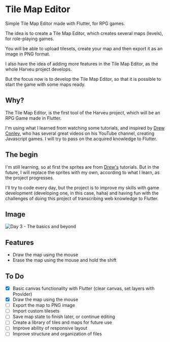 # Tile Map Editor

Simple Tile Map Editor made with Flutter, for RPG games.

The idea is to create a Tile Map Editor, which creates several maps (levels), for role-playing games.

You will be able to upload tilesets, create your map and then export it as an image in PNG format.

I also have the idea of adding more features in the Tile Map Editor, as the whole Harveu project develops.

But the focus now is to develop the Tile Map Editor, so that it is possible to start the game with some maps ready.

## Why?

The Tile Map Editor, is the first tool of the Harveu project, which will be an RPG Game made in Flutter.

I'm using what I learned from watching some tutorials, and inspired by [Drew Conley](https://www.youtube.com/c/DrewConley), who has several great videos on his YouTube channel, creating Javascript games. I will try to pass on the acquired knowledge to Flutter.

## The begin

I'm still learning, so at first the sprites are from [Drew's](https://www.youtube.com/c/DrewConley) tutorials. But in the future, I will replace the sprites with my own, according to what I learn, as the project progresses.

I'll try to code every day, but the project is to improve my skills with game development (developing one, in this case, haha) and having fun with the challenges of doing this project of transcribing web knowledge to Flutter.

## Image

![Day 3 - The basics and beyond](https://user-images.githubusercontent.com/5226773/202038226-a69369a2-7f5c-4d1b-9591-756ec4af176d.png)

## Features

- Draw the map using the mouse
- Erase the map using the mouse and hold the shift

## To Do

- [x] Basic canvas functionality with Flutter (clear canvas, set layers with Provider)
- [x] Draw the map using the mouse
- [ ] Export the map to PNG image
- [ ] Import custom tilesets
- [ ] Save map state to finish later, or continue editing
- [ ] Create a library of tiles and maps for future use
- [ ] Improve ability of responsive layout
- [ ] Improve structure and organization of files
